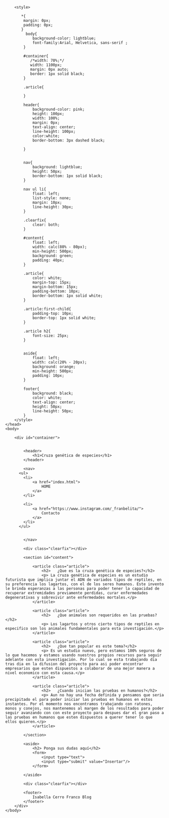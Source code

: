 <!DOCTYPE html>
<html>
    <head>
        <meta charset="utf-8" />
        <title>Cruza genética de especies</title>

        <style>

           *{
            margin: 0px;
            padding: 0px;
           }
             body{
                background-color: lightblue;
                font-family:Arial, Helvetica, sans-serif ;
            }

            #container{
               /*width: 70%;*/
               width: 1100px;
               margin: 0px auto;
               border: 1px solid black;
            }
        
            .article{

            }

            header{
                background-color: pink;
                height: 100px;
                width: 100%;
                margin: 0px;
                text-align: center;
                line-height: 100px;
                color:white;
                border-bottom: 3px dashed black;
             
            }


            nav{
                background: lightblue;
                height: 50px;
                border-bottom: 1px solid black;
            }

            nav ul li{
                float: left;
                list-style: none;
                margin: 10px;
                line-height: 30px;
            }

            .clearfix{
                clear: both;
            }

            #content{
                float: left;
                width: calc(80% - 80px);
                min-height: 500px;
                background: green;
                padding: 40px;
            }

            .article{
                color: white;
                margin-top: 15px;
                margin-bottom: 15px;
                padding-bottom: 10px;
                border-bottom: 1px solid white;
            }

            .article:first-child{
                padding-top: 10px;
                border-top: 1px solid white;
            }

            .article h2{
                font-size: 25px;
            }
            

            aside{
                float: left;
                width: calc(20% - 20px);
                background: orange;
                min-height: 500px;
                padding: 10px;
            }

            footer{
                background: black;
                color: white;
                text-align: center;
                height: 50px;
                line-height: 50px;
            }
        </style>
    </head>
    <body>

        <div id="container">
            

            <header>
                <h1>Cruza genética de especies</h1>
            </header>

            <nav>
          <ul>
            <li>
                <a href="index.html">
                    HOME
                </a>
            </li>
           
            <li>
                <a href="https://www.instagram.com/_franbelita/">
                    Contacto
                </a>
            </li>
          </ul>

             
            </nav>

            <div class="clearfix"></div>

            <section id="content">

                <article class="article">
                    <h2>   ¿Que es la cruza genética de especies?</h2>
                    <p> La cruza genética de especies es un estudio futurista que implica juntar el ADN de variados tipos de reptiles, en su preferencia los lagartos, con el de los seres humanos. Este invento le brinda esperanzas a las personas para poder tener la capacidad de recuperar extremidades previamente perdidas, curar enfermedades degenerativas y sobrevivir ante enfermedades mortales.</p>
                </article>

                <article class="article">
                    <h2>   ¿Que animales son requeridos en las pruebas?</h2>
                    <p> Los lagartos y otros cierto tipos de reptiles en especifico son los animales fundamentales para esta investigación.</p>
                </article>
               
                <article class="article">
                    <h2>   ¿Que tan popular es este tema?</h2>
                    <p> Es un estudio nuevo, pero estamos 100% seguros de lo que hacemos y estamos usando nuestros propios recursos para seguir adelante con esta investigación. Por lo cual se esta trabajando dia tras dia en la difusion del proyecto para asi poder encontrar empresarios que esten dispuestos a colaborar de una mejor manera a nivel economico con esta causa.</p>
                </article>
               
                <article class="article">
                    <h2>   ¿Cuando inician las pruebas en humanos?</h2>
                    <p> Aun no hay una fecha definida y pensamos que seria precipitado el para poder iniciar las pruebas en humanos en estos instantes. Por el momento nos encontramos trabajando con ratones, monos y conejos, nos mantenemos al margen de los resultados para poder seguir avanzando con con este proyecto para despues dar el gran paso a las pruebas en humanos que esten dispuestos a querer tener lo que ellos quieren.</p>
                </article>

            </section>

            <aside>
                <h2> Ponga sus dudas aquí</h2>
                <form>
                    <input type="text">
                    <input type="submit" value="Insertar"/>
                </form>

            </aside>

            <div class="clearfix"></div>

            <footer>
                Isabella Cerro Franco Blog
            </footer>
        </div>
    </body>
</html>
